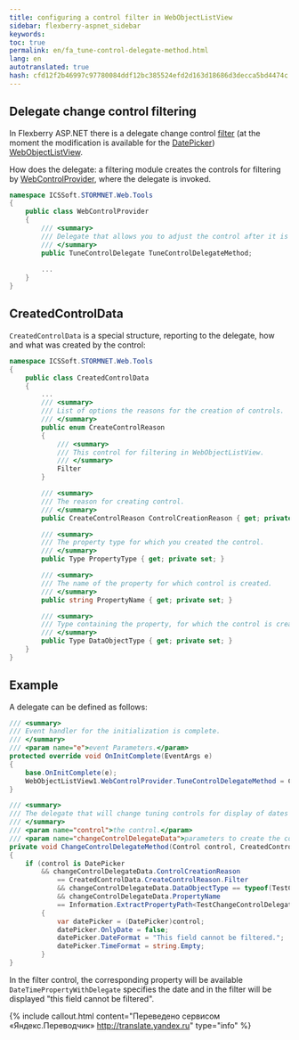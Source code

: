```yaml
--- 
title: configuring a control filter in WebObjectListView 
sidebar: flexberry-aspnet_sidebar 
keywords: 
toc: true 
permalink: en/fa_tune-control-delegate-method.html 
lang: en 
autotranslated: true 
hash: cfd12f2b46997c97780084ddf12bc385524efd2d163d18686d3decca5bd4474c 
--- 
```


## Delegate change control filtering 

In Flexberry ASP.NET there is a delegate change control [filter](fa_wolv-filters.html) (at the moment the modification is available for the [DatePicker](fa_date-picker.html)) [WebObjectListView](fa_web-object-list-view.html). 

How does the delegate: a filtering module creates the controls for filtering by [WebControlProvider](fa_web-control-provider.html), where the delegate is invoked. 

```csharp
namespace ICSSoft.STORMNET.Web.Tools
{
    public class WebControlProvider
    {
        /// <summary> 
        /// Delegate that allows you to adjust the control after it is created. 
        /// </summary> 
        public TuneControlDelegate TuneControlDelegateMethod;
		
		...
    }
}
``` 

## CreatedControlData 

`CreatedControlData` is a special structure, reporting to the delegate, how and what was created by the control: 

```csharp
namespace ICSSoft.STORMNET.Web.Tools
{
    public class CreatedControlData
    {
		...
        /// <summary> 
        /// List of options the reasons for the creation of controls. 
        /// </summary> 
        public enum CreateControlReason
        {
            /// <summary> 
            /// This control for filtering in WebObjectListView. 
            /// </summary> 
            Filter
        }

        /// <summary> 
        /// The reason for creating control. 
        /// </summary> 
        public CreateControlReason ControlCreationReason { get; private set; }

        /// <summary> 
        /// The property type for which you created the control. 
        /// </summary> 
        public Type PropertyType { get; private set; }

        /// <summary> 
        /// The name of the property for which control is created. 
        /// </summary> 
        public string PropertyName { get; private set; }

        /// <summary> 
        /// Type containing the property, for which the control is created. 
        /// </summary> 
        public Type DataObjectType { get; private set; }
    }
}
``` 

## Example 

A delegate can be defined as follows: 

```csharp
/// <summary> 
/// Event handler for the initialization is complete. 
/// </summary> 
/// <param name="e">event Parameters.</param> 
protected override void OnInitComplete(EventArgs e)
{
	base.OnInitComplete(e);
	WebObjectListView1.WebControlProvider.TuneControlDelegateMethod = ChangeControlDelegateMethod;
}

/// <summary> 
/// The delegate that will change tuning controls for display of dates in the filter string. 
/// </summary> 
/// <param name="control">the control.</param> 
/// <param name="changeControlDelegateData">parameters to create the control (which was created).</param> 
private void ChangeControlDelegateMethod(Control control, CreatedControlData changeControlDelegateData)  
{  
	if (control is DatePicker  
  	    && changeControlDelegateData.ControlCreationReason  
            == CreatedControlData.CreateControlReason.Filter  
            && changeControlDelegateData.DataObjectType == typeof(TestChangeControlDelegate)  
            && changeControlDelegateData.PropertyName  
            == Information.ExtractPropertyPath<TestChangeControlDelegate>(x => x.DateTimePropertyWithDelegate))  
        {  
        	var datePicker = (DatePicker)control;  
        	datePicker.OnlyDate = false;  
        	datePicker.DateFormat = "This field cannot be filtered.";  
        	datePicker.TimeFormat = string.Empty;  
        }  
}  
``` 

In the filter control, the corresponding property will be available `DateTimePropertyWithDelegate` specifies the date and in the filter will be displayed "this field cannot be filtered". 



{% include callout.html content="Переведено сервисом «Яндекс.Переводчик» <http://translate.yandex.ru>" type="info" %}